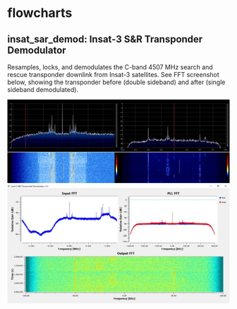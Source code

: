 # flowcharts

## insat_sar_demod: Insat-3 S&R Transponder Demodulator

Resamples, locks, and demodulates the C-band 4507 MHz search and rescue transponder downlink from Insat-3 satellites. See FFT screenshot below, showing the transponder before (double sideband) and after (single sideband demodulated).

![FFT](https://github.com/sgcderek/flowcharts/blob/main/insat_sar_demod/screenshots/fft.jpg?raw=true)  
![Flowchart](https://github.com/sgcderek/flowcharts/blob/main/insat_sar_demod/screenshots/flowchart.jpg?raw=true)
